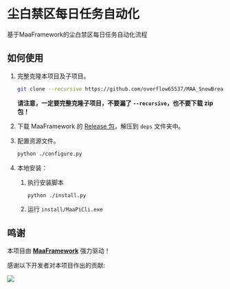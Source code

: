 # 尘白禁区每日任务自动化

基于MaaFramework的尘白禁区每日任务自动化流程

## 如何使用


1. 完整克隆本项目及子项目。

    ```bash
    git clone --recursive https://github.com/overflow65537/MAA_SnowBreak.git
    ```

    **请注意，一定要完整克隆子项目，不要漏了 `--recursive`，也不要下载 zip 包！**

2. 下载 MaaFramework 的 [Release 包](https://github.com/MaaXYZ/MaaFramework/releases)，解压到 `deps` 文件夹中。

3. 配置资源文件。

    ```bash
    python ./configure.py
    ```

4. 本地安装：

   1. 执行安装脚本

      ```bash
      python ./install.py
      ```

    2. 运行 `install/MaaPiCli.exe`


   
## 鸣谢

本项目由 **[MaaFramework](https://github.com/MaaXYZ/MaaFramework)** 强力驱动！

感谢以下开发者对本项目作出的贡献:

<a href="https://github.com/overflow65537/MAA_SnowBreak/graphs/contributors">
  <img src="https://contrib.rocks/image?repo=MaaXYZ/MaaFramework&max=1000" />
</a>

